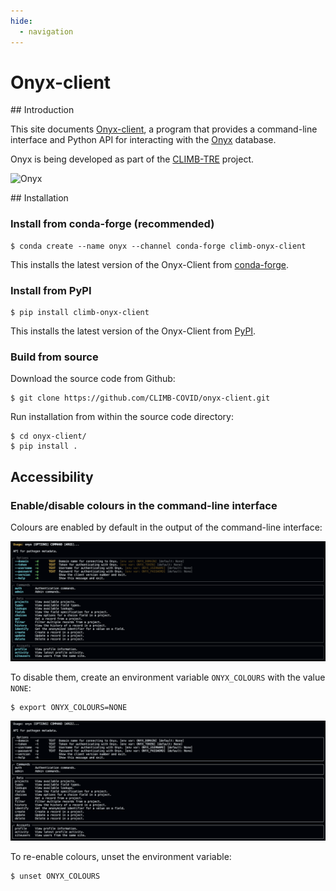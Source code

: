 ```yaml
---
hide:
  - navigation
---
```


# Onyx-client

## Introduction

This site documents [Onyx-client](https://github.com/CLIMB-TRE/onyx-client), a program that provides a command-line interface and Python API for interacting with the [Onyx](https://github.com/CLIMB-TRE/onyx/) database.

Onyx is being developed as part of the [CLIMB-TRE](https://climb-tre.github.io/) project. 

![Onyx](img/onyx.png)

## Installation

### Install from conda-forge (recommended)

```
$ conda create --name onyx --channel conda-forge climb-onyx-client
```

This installs the latest version of the Onyx-Client from [conda-forge](https://anaconda.org/conda-forge/climb-onyx-client).

### Install from PyPI

```
$ pip install climb-onyx-client
```

This installs the latest version of the Onyx-Client from [PyPI](https://pypi.org/project/climb-onyx-client/).

### Build from source

Download the source code from Github:

```
$ git clone https://github.com/CLIMB-COVID/onyx-client.git
```

Run installation from within the source code directory:

```
$ cd onyx-client/
$ pip install .
```

## Accessibility

### Enable/disable colours in the command-line interface

Colours are enabled by default in the output of the command-line interface:

![Image of the Onyx command-line interface](img/cli.png)

 To disable them, create an environment variable `ONYX_COLOURS` with the value `NONE`:

```
$ export ONYX_COLOURS=NONE
```

![Image of the Onyx command-line interface without colours](img/cli-no-colours.png)

To re-enable colours, unset the environment variable:

```
$ unset ONYX_COLOURS
```